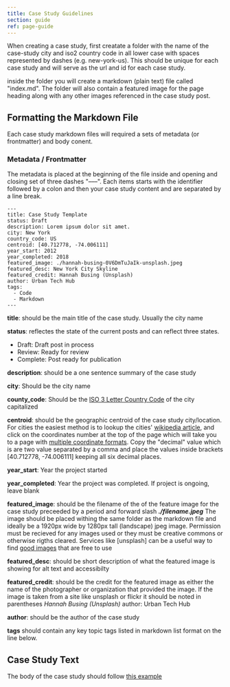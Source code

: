 ```yaml
---
title: Case Study Guidelines
section: guide
ref: page-guide
---
```


When creating a case study, first creatate a folder with the name of the case-study city and iso2 country code in all lower case with spaces represented by dashes (e.g. new-york-us). This should be unique for each case study and will serve as the url and id for each case study.

inside the folder you will create a markdown (plain text) file called "index.md". The folder will also contain a featured image for the page heading along with any other images referenced in the case study post.

## Formatting the Markdown File

Each case study markdown files will required a sets of metadata (or frontmatter) and body conent.

### Metadata / Frontmatter

The metadata is placed at the beginning of the file inside and opening and closing set of three dashes "–––". Each items starts with the identifier followed by a colon and then your case study content and are separated by a line break.

```
---
title: Case Study Template
status: Draft
description: Lorem ipsum dolor sit amet.
city: New York
country_code: US
centroid: [40.712778, -74.006111]
year_start: 2012
year_completed: 2018
featured_image: ./hannah-busing-0V6DmTuJaIk-unsplash.jpeg
featured_desc: New York City Skyline
featured_credit: Hannah Busing (Unsplash)
author: Urban Tech Hub
tags:
  - Code
  - Markdown
---
```

**title**: should be the main title of the case study. Usually the city name

**status**: reflectes the state of the current posts and can reflect three states.

- Draft: Draft post in process
- Review: Ready for review
- Complete: Post ready for publication

**description**: should be a one sentence summary of the case study

**city**: Should be the city name

**county_code**: Should be the [ISO 3 Letter Country Code](https://en.wikipedia.org/wiki/ISO_3166-1_alpha-3) of the city capitalized

**centroid**: should be the geographic centroid of the case study city/location. For cities the easiest method is to lookup the cities' [wikipedia article](https://en.wikipedia.org/wiki/New_York_City), and click on the coordinates number at the top of the page which will take you to a page with [multiple coordinate formats](<https://geohack.toolforge.org/geohack.php?pagename=New_York_City&params=40_42_46_N_74_00_22_W_region:US-NY_type:city(8804190)>). Copy the "decimal" value which is are two value separated by a comma and place the values inside brackets [40.712778, -74.006111] keeping all six decimal places.

**year_start**: Year the project started

**year_completed**: Year the project was completed. If project is ongoing, leave blank

**featured_image**: should be the filename of the of the feature image for the case study preceeded by a period and forward slash **_./filename.jpeg_** The image should be placed withing the same folder as the markdown file and ideally be a 1920px wide by 1280px tall (landscape) jpeg image. Permission must be recieved for any images used or they must be creative commons or otherwise rigths cleared. Services like [unsplash] can be a useful way to find [good images](https://unsplash.com/photos/0V6DmTuJaIk) that are free to use

**featured_desc**: should be short description of what the featured image is showing for alt text and accessibilty

**featured_credit**: should be the credit for the featured image as either the name of the photographer or organization that provided the image. If the image is taken from a site like unsplash or flickr it should be noted in parentheses _Hannah Busing (Unsplash)_
author: Urban Tech Hub

**author**: should be the author of the case study

**tags** should contain any key topic tags listed in markdown list format on the line below.

## Case Study Text

The body of the case study should follow [this example](/example/)
